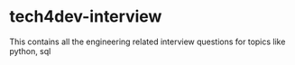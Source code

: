 # tech4dev-interview
This contains all the engineering related interview questions for topics like python, sql

